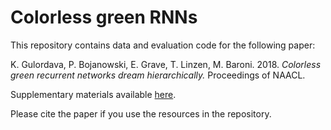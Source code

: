 # Colorless green RNNs

This repository contains data and evaluation code for the following paper:

K. Gulordava, P. Bojanowski, E. Grave, T. Linzen, M. Baroni. 2018. *Colorless green recurrent networks dream hierarchically.* Proceedings of NAACL.

Supplementary materials available [here](sm.pdf).

Please cite the paper if you use the resources in the repository.


